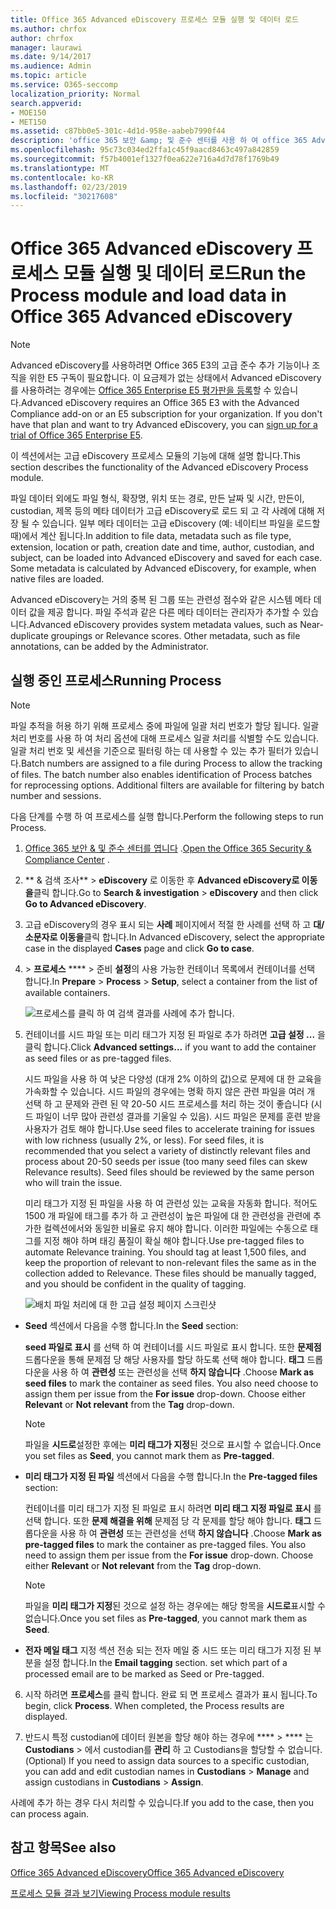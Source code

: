```yaml
---
title: Office 365 Advanced eDiscovery 프로세스 모듈 실행 및 데이터 로드
ms.author: chrfox
author: chrfox
manager: laurawi
ms.date: 9/14/2017
ms.audience: Admin
ms.topic: article
ms.service: O365-seccomp
localization_priority: Normal
search.appverid:
- MOE150
- MET150
ms.assetid: c87bb0e5-301c-4d1d-958e-aabeb7990f44
description: 'office 365 보안 &amp; 및 준수 센터를 사용 하 여 office 365 Advanced eDiscovery에 액세스 하 고 서비스 케이스에 대해 프로세스 모듈을 실행 하는 방법에 대해 알아봅니다.  '
ms.openlocfilehash: 95c73c034ed2ffa1c45f9aacd8463c497a842859
ms.sourcegitcommit: f57b4001ef1327f0ea622e716a4d7d78f1769b49
ms.translationtype: MT
ms.contentlocale: ko-KR
ms.lasthandoff: 02/23/2019
ms.locfileid: "30217608"
---
```

# <a name="run-the-process-module-and-load-data-in-office-365-advanced-ediscovery"></a><span data-ttu-id="d9886-103">Office 365 Advanced eDiscovery 프로세스 모듈 실행 및 데이터 로드</span><span class="sxs-lookup"><span data-stu-id="d9886-103">Run the Process module and load data in Office 365 Advanced eDiscovery</span></span>

> [!NOTE]
> <span data-ttu-id="d9886-p101">Advanced eDiscovery를 사용하려면 Office 365 E3의 고급 준수 추가 기능이나 조직을 위한 E5 구독이 필요합니다. 이 요금제가 없는 상태에서 Advanced eDiscovery를 사용하려는 경우에는 [Office 365 Enterprise E5 평가판을 등록](https://go.microsoft.com/fwlink/p/?LinkID=698279)할 수 있습니다.</span><span class="sxs-lookup"><span data-stu-id="d9886-p101">Advanced eDiscovery requires an Office 365 E3 with the Advanced Compliance add-on or an E5 subscription for your organization. If you don't have that plan and want to try Advanced eDiscovery, you can [sign up for a trial of Office 365 Enterprise E5](https://go.microsoft.com/fwlink/p/?LinkID=698279).</span></span> 
  
<span data-ttu-id="d9886-106">이 섹션에서는 고급 eDiscovery 프로세스 모듈의 기능에 대해 설명 합니다.</span><span class="sxs-lookup"><span data-stu-id="d9886-106">This section describes the functionality of the Advanced eDiscovery Process module.</span></span> 
  
<span data-ttu-id="d9886-p102">파일 데이터 외에도 파일 형식, 확장명, 위치 또는 경로, 만든 날짜 및 시간, 만든이, custodian, 제목 등의 메타 데이터가 고급 eDiscovery로 로드 되 고 각 사례에 대해 저장 될 수 있습니다. 일부 메타 데이터는 고급 eDiscovery (예: 네이티브 파일을 로드할 때)에서 계산 됩니다.</span><span class="sxs-lookup"><span data-stu-id="d9886-p102">In addition to file data, metadata such as file type, extension, location or path, creation date and time, author, custodian, and subject, can be loaded into Advanced eDiscovery and saved for each case. Some metadata is calculated by Advanced eDiscovery, for example, when native files are loaded.</span></span> 
  
<span data-ttu-id="d9886-p103">Advanced eDiscovery는 거의 중복 된 그룹 또는 관련성 점수와 같은 시스템 메타 데이터 값을 제공 합니다. 파일 주석과 같은 다른 메타 데이터는 관리자가 추가할 수 있습니다.</span><span class="sxs-lookup"><span data-stu-id="d9886-p103">Advanced eDiscovery provides system metadata values, such as Near-duplicate groupings or Relevance scores. Other metadata, such as file annotations, can be added by the Administrator.</span></span> 
  
## <a name="running-process"></a><span data-ttu-id="d9886-111">실행 중인 프로세스</span><span class="sxs-lookup"><span data-stu-id="d9886-111">Running Process</span></span>

> [!NOTE]
> <span data-ttu-id="d9886-p104">파일 추적을 허용 하기 위해 프로세스 중에 파일에 일괄 처리 번호가 할당 됩니다. 일괄 처리 번호를 사용 하 여 처리 옵션에 대해 프로세스 일괄 처리를 식별할 수도 있습니다. 일괄 처리 번호 및 세션을 기준으로 필터링 하는 데 사용할 수 있는 추가 필터가 있습니다.</span><span class="sxs-lookup"><span data-stu-id="d9886-p104">Batch numbers are assigned to a file during Process to allow the tracking of files. The batch number also enables identification of Process batches for reprocessing options. Additional filters are available for filtering by batch number and sessions.</span></span> 
  
<span data-ttu-id="d9886-115">다음 단계를 수행 하 여 프로세스를 실행 합니다.</span><span class="sxs-lookup"><span data-stu-id="d9886-115">Perform the following steps to run Process.</span></span>
  
1. <span data-ttu-id="d9886-116">[Office 365 보안 &amp; 및 준수 센터를 엽니다](go-to-the-securitycompliance-center.md) .</span><span class="sxs-lookup"><span data-stu-id="d9886-116">[Open the Office 365 Security &amp; Compliance Center](go-to-the-securitycompliance-center.md) .</span></span> 
    
2. <span data-ttu-id="d9886-117">\*\* &amp; 검색 조사\*\* \> **eDiscovery** 로 이동한 후 **Advanced eDiscovery로 이동을**클릭 합니다.</span><span class="sxs-lookup"><span data-stu-id="d9886-117">Go to **Search &amp; investigation** \> **eDiscovery** and then click **Go to Advanced eDiscovery**.</span></span>
    
3. <span data-ttu-id="d9886-118">고급 eDiscovery의 경우 표시 되는 **사례** 페이지에서 적절 한 사례를 선택 하 고 **대/소문자로 이동을**클릭 합니다.</span><span class="sxs-lookup"><span data-stu-id="d9886-118">In Advanced eDiscovery, select the appropriate case in the displayed **Cases** page and click **Go to case**.</span></span>
    
4. <span data-ttu-id="d9886-119">\> **프로세스** \*\*\*\* \> 준비 **설정**의 사용 가능한 컨테이너 목록에서 컨테이너를 선택 합니다.</span><span class="sxs-lookup"><span data-stu-id="d9886-119">In **Prepare** \> **Process** \> **Setup**, select a container from the list of available containers.</span></span>
    
    ![프로세스를 클릭 하 여 검색 결과를 사례에 추가 합니다.](media/50bdc55c-d378-4881-b302-31ef785fa359.png)
  
5. <span data-ttu-id="d9886-121">컨테이너를 시드 파일 또는 미리 태그가 지정 된 파일로 추가 하려면 **고급 설정 ...** 을 클릭 합니다.</span><span class="sxs-lookup"><span data-stu-id="d9886-121">Click **Advanced settings...** if you want to add the container as seed files or as pre-tagged files.</span></span> 
    
    <span data-ttu-id="d9886-p105">시드 파일을 사용 하 여 낮은 다양성 (대개 2% 이하의 값)으로 문제에 대 한 교육을 가속화할 수 있습니다. 시드 파일의 경우에는 명확 하지 않은 관련 파일을 여러 개 선택 하 고 문제와 관련 된 약 20-50 시드 프로세스를 처리 하는 것이 좋습니다 (시드 파일이 너무 많아 관련성 결과를 기울일 수 있음). 시드 파일은 문제를 훈련 받을 사용자가 검토 해야 합니다.</span><span class="sxs-lookup"><span data-stu-id="d9886-p105">Use seed files to accelerate training for issues with low richness (usually 2%, or less). For seed files, it is recommended that you select a variety of distinctly relevant files and process about 20-50 seeds per issue (too many seed files can skew Relevance results). Seed files should be reviewed by the same person who will train the issue.</span></span>
    
    <span data-ttu-id="d9886-p106">미리 태그가 지정 된 파일을 사용 하 여 관련성 있는 교육을 자동화 합니다. 적어도 1500 개 파일에 태그를 추가 하 고 관련성이 높은 파일에 대 한 관련성을 관련에 추가한 컬렉션에서와 동일한 비율로 유지 해야 합니다. 이러한 파일에는 수동으로 태그를 지정 해야 하며 태깅 품질이 확실 해야 합니다.</span><span class="sxs-lookup"><span data-stu-id="d9886-p106">Use pre-tagged files to automate Relevance training. You should tag at least 1,500 files, and keep the proportion of relevant to non-relevant files the same as in the collection added to Relevance. These files should be manually tagged, and you should be confident in the quality of tagging.</span></span>
    
    ![배치 파일 처리에 대 한 고급 설정 페이지 스크린샷](media/3c25cb78-4484-41e5-bd34-3753c7ab6cf2.jpg)
  
  - <span data-ttu-id="d9886-129">**Seed** 섹션에서 다음을 수행 합니다.</span><span class="sxs-lookup"><span data-stu-id="d9886-129">In the **Seed** section:</span></span> 
    
    <span data-ttu-id="d9886-p107">**seed 파일로 표시** 를 선택 하 여 컨테이너를 시드 파일로 표시 합니다. 또한 **문제점** 드롭다운을 통해 문제점 당 해당 사용자를 할당 하도록 선택 해야 합니다. **태그** 드롭다운을 사용 하 여 **관련성** 또는 관련성을 선택 **하지 않습니다** .</span><span class="sxs-lookup"><span data-stu-id="d9886-p107">Choose **Mark as seed files** to mark the container as seed files. You also need choose to assign them per issue from the **For issue** drop-down. Choose either **Relevant** or **Not relevant** from the **Tag** drop-down.</span></span> 
    
    > [!NOTE]
    > <span data-ttu-id="d9886-133">파일을 **시드로**설정한 후에는 **미리 태그가 지정**된 것으로 표시할 수 없습니다.</span><span class="sxs-lookup"><span data-stu-id="d9886-133">Once you set files as **Seed**, you cannot mark them as **Pre-tagged**.</span></span> 
  
  - <span data-ttu-id="d9886-134">**미리 태그가 지정 된 파일** 섹션에서 다음을 수행 합니다.</span><span class="sxs-lookup"><span data-stu-id="d9886-134">In the **Pre-tagged files** section:</span></span> 
    
    <span data-ttu-id="d9886-p108">컨테이너를 미리 태그가 지정 된 파일로 표시 하려면 **미리 태그 지정 파일로 표시** 를 선택 합니다. 또한 **문제 해결을 위해** 문제점 당 각 문제를 할당 해야 합니다. **태그** 드롭다운을 사용 하 여 **관련성** 또는 관련성을 선택 **하지 않습니다** .</span><span class="sxs-lookup"><span data-stu-id="d9886-p108">Choose **Mark as pre-tagged files** to mark the container as pre-tagged files. You also need to assign them per issue from the **For issue** drop-down. Choose either **Relevant** or **Not relevant** from the **Tag** drop-down.</span></span> 
    
    > [!NOTE]
    > <span data-ttu-id="d9886-138">파일을 **미리 태그가 지정**된 것으로 설정 하는 경우에는 해당 항목을 **시드로**표시할 수 없습니다.</span><span class="sxs-lookup"><span data-stu-id="d9886-138">Once you set files as **Pre-tagged**, you cannot mark them as **Seed**.</span></span> 
  
  - <span data-ttu-id="d9886-p109">**전자 메일 태그** 지정 섹션 전송 되는 전자 메일 중 시드 또는 미리 태그가 지정 된 부분을 설정 합니다.</span><span class="sxs-lookup"><span data-stu-id="d9886-p109">In the **Email tagging** section. set which part of a processed email are to be marked as Seed or Pre-tagged.</span></span> 
    
6. <span data-ttu-id="d9886-p110">시작 하려면 **프로세스**를 클릭 합니다. 완료 되 면 프로세스 결과가 표시 됩니다.</span><span class="sxs-lookup"><span data-stu-id="d9886-p110">To begin, click **Process**. When completed, the Process results are displayed.</span></span>
    
7. <span data-ttu-id="d9886-143">반드시 특정 custodian에 데이터 원본을 할당 해야 하는 경우에 \*\*\*\* \> \*\*\*\* 는 **Custodians** \> 에서 custodian를 **관리** 하 고 Custodians을 할당할 수 없습니다.</span><span class="sxs-lookup"><span data-stu-id="d9886-143">(Optional) If you need to assign data sources to a specific custodian, you can add and edit custodian names in **Custodians** \> **Manage** and assign custodians in **Custodians** \> **Assign**.</span></span> 
    
<span data-ttu-id="d9886-144">사례에 추가 하는 경우 다시 처리할 수 있습니다.</span><span class="sxs-lookup"><span data-stu-id="d9886-144">If you add to the case, then you can process again.</span></span>
  
## <a name="see-also"></a><span data-ttu-id="d9886-145">참고 항목</span><span class="sxs-lookup"><span data-stu-id="d9886-145">See also</span></span>

[<span data-ttu-id="d9886-146">Office 365 Advanced eDiscovery</span><span class="sxs-lookup"><span data-stu-id="d9886-146">Office 365 Advanced eDiscovery</span></span>](office-365-advanced-ediscovery.md)
  
[<span data-ttu-id="d9886-147">프로세스 모듈 결과 보기</span><span class="sxs-lookup"><span data-stu-id="d9886-147">Viewing Process module results</span></span>](view-process-module-results-in-advanced-ediscovery.md)

